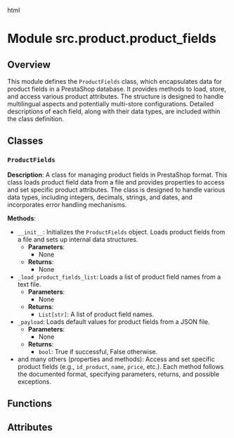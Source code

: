 html
<h1>Module src.product.product_fields</h1>

<h2>Overview</h2>
<p>This module defines the <code>ProductFields</code> class, which encapsulates data for product fields in a PrestaShop database.  It provides methods to load, store, and access various product attributes.  The structure is designed to handle multilingual aspects and potentially multi-store configurations.  Detailed descriptions of each field, along with their data types, are included within the class definition.</p>

<h2>Classes</h2>

<h3><code>ProductFields</code></h3>

<p><strong>Description</strong>: A class for managing product fields in PrestaShop format.  This class loads product field data from a file and provides properties to access and set specific product attributes.  The class is designed to handle various data types, including integers, decimals, strings, and dates, and incorporates error handling mechanisms.</p>

<p><strong>Methods</strong>:</p>
<ul>
  <li><code>__init__</code>: Initializes the <code>ProductFields</code> object. Loads product fields from a file and sets up internal data structures.
    <ul>
      <li><strong>Parameters</strong>:
          <ul>
            <li>None</li>
          </ul>
      </li>
      <li><strong>Returns</strong>:
          <ul>
            <li>None</li>
          </ul>
      </li>
    </ul>
  </li>
  <li><code>_load_product_fields_list</code>: Loads a list of product field names from a text file.
    <ul>
      <li><strong>Parameters</strong>:
          <ul>
            <li>None</li>
          </ul>
      </li>
      <li><strong>Returns</strong>:
          <ul>
            <li><code>List[str]</code>: A list of product field names.</li>
          </ul>
      </li>
    </ul>
  </li>
    <li><code>_payload</code>: Loads default values for product fields from a JSON file.
    <ul>
      <li><strong>Parameters</strong>:
          <ul>
            <li>None</li>
          </ul>
      </li>
      <li><strong>Returns</strong>:
          <ul>
            <li><code>bool</code>: True if successful, False otherwise.</li>
          </ul>
      </li>
    </ul>
  </li>
  <li>and many others (properties and methods): Access and set specific product fields (e.g., <code>id_product</code>, <code>name</code>, <code>price</code>, etc.).  Each method follows the documented format, specifying parameters, returns, and possible exceptions.</li>
</ul>


<h2>Functions</h2>

<!-- Function documentation goes here -->


<h2>Attributes</h2>

<!-- Attributes documentation goes here -->


```